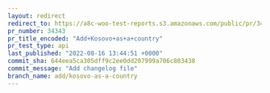 ```yaml
---
layout: redirect
redirect_to: https://a8c-woo-test-reports.s3.amazonaws.com/public/pr/34343/api/index.html
pr_number: 34343
pr_title_encoded: "Add+Kosovo+as+a+country"
pr_test_type: api
last_published: "2022-08-16 13:44:51 +0000"
commit_sha: 644eea5ca305dff9c2ee0dd207999a706c803438
commit_message: "Add changelog file"
branch_name: add/kosovo-as-a-country
---
```

